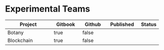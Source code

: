 # Experimental Teams

<table><thead><tr><th width="202">Project</th><th width="99" data-type="checkbox">Gitbook</th><th width="88" data-type="checkbox">Github</th><th width="110" data-type="select">Published</th><th data-type="select">Status</th></tr></thead><tbody><tr><td>Botany</td><td>true</td><td>false</td><td></td><td></td></tr><tr><td>Blockchain</td><td>true</td><td>false</td><td></td><td></td></tr></tbody></table>
